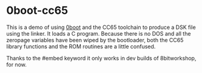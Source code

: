 0boot-cc65
=====

This is a demo of using [0boot](https://github.com/a2-4am/0boot/tree/master) and the CC65 toolchain to produce a DSK file using the linker. It loads a C program. Because there is no DOS and all the zeropage variables have been wiped by the bootloader, both the CC65 library functions and the ROM routines are a little confused.

Thanks to the #embed keyword it only works in dev builds of 8bitworkshop, for now.
